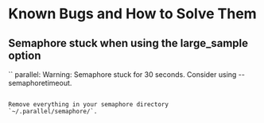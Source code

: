 # Known Bugs and How to Solve Them

## Semaphore stuck when using the large_sample option

``
parallel: Warning: Semaphore stuck for 30 seconds. Consider using --semaphoretimeout.
```

Remove everything in your semaphore directory `~/.parallel/semaphore/`.
